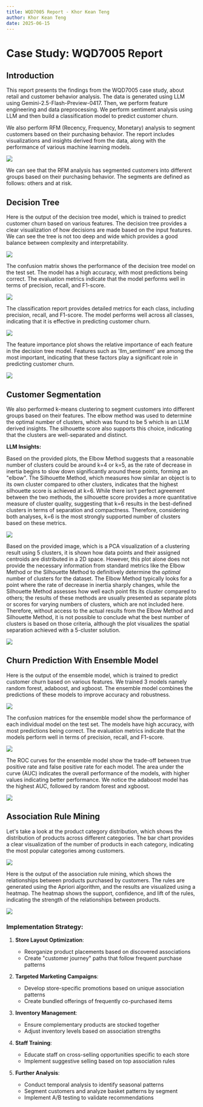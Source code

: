 ```yaml
---
title: WQD7005 Report - Khor Kean Teng
author: Khor Kean Teng
date: 2025-06-15
---
```


# Case Study: WQD7005 Report

## Introduction

This report presents the findings from the WQD7005 case study, about retail and customer behavior analysis. The data is generated using LLM using Gemini-2.5-Flash-Preview-0417. Then, we perform feature engineering and data preprocessing. We perform sentiment analysis using LLM and then build a classification model to predict customer churn.

We also perform RFM (Recency, Frequency, Monetary) analysis to segment customers based on their purchasing behavior. The report includes visualizations and insights derived from the data, along with the performance of various machine learning models.

![](/images/rfm_segments.png)

We can see that the RFM analysis has segmented customers into different groups based on their purchasing behavior. The segments are defined as follows: others and at risk.

## Decision Tree

Here is the output of the decision tree model, which is trained to predict customer churn based on various features. The decision tree provides a clear visualization of how decisions are made based on the input features. We can see the tree is not too deep and wide which provides a good balance between complexity and interpretability.

![](/images/decision_tree.png)

The confusion matrix shows the performance of the decision tree model on the test set. The model has a high accuracy, with most predictions being correct. The evaluation metrics indicate that the model performs well in terms of precision, recall, and F1-score.

![](/images/decision_tree_confusion_matrix.png)

The classification report provides detailed metrics for each class, including precision, recall, and F1-score. The model performs well across all classes, indicating that it is effective in predicting customer churn.

![](/images/decision_tree_cr.png)

The feature importance plot shows the relative importance of each feature in the decision tree model. Features such as 'llm_sentiment' are among the most important, indicating that these factors play a significant role in predicting customer churn.

![](/images/decision_tree_model_feature.png)

## Customer Segmentation

We also performed k-means clustering to segment customers into different groups based on their features. The elbow method was used to determine the optimal number of clusters, which was found to be 5 which is an LLM derived insights. The silhouette score also supports this choice, indicating that the clusters are well-separated and distinct.

**LLM Insights:**

Based on the provided plots, the Elbow Method suggests that a reasonable number of clusters could be around k=4 or k=5, as the rate of decrease in inertia begins to slow down significantly around these points, forming an "elbow". The Silhouette Method, which measures how similar an object is to its own cluster compared to other clusters, indicates that the highest silhouette score is achieved at k=6. While there isn't perfect agreement between the two methods, the silhouette score provides a more quantitative measure of cluster quality, suggesting that k=6 results in the best-defined clusters in terms of separation and compactness. Therefore, considering both analyses, k=6 is the most strongly supported number of clusters based on these metrics.

![](/images/elbow_silhouette_plot.png)

Based on the provided image, which is a PCA visualization of a clustering result using 5 clusters, it is shown how data points and their assigned centroids are distributed in a 2D space. However, this plot alone does not provide the necessary information from standard metrics like the Elbow Method or the Silhouette Method to definitively determine the *optimal* number of clusters for the dataset. The Elbow Method typically looks for a point where the rate of decrease in inertia sharply changes, while the Silhouette Method assesses how well each point fits its cluster compared to others; the results of these methods are usually presented as separate plots or scores for varying numbers of clusters, which are not included here. Therefore, without access to the actual results from the Elbow Method and Silhouette Method, it is not possible to conclude what the best number of clusters is based on those criteria, although the plot visualizes the spatial separation achieved with a 5-cluster solution.

![](/images/pca_clusters.png)

## Churn Prediction With Ensemble Model

Here is the output of the ensemble model, which is trained to predict customer churn based on various features. We trained 3 models namely random forest, adaboost, and xgboost. The ensemble model combines the predictions of these models to improve accuracy and robustness.

![](/images/ml_cr.png)

The confusion matrices for the ensemble model show the performance of each individual model on the test set. The models have high accuracy, with most predictions being correct. The evaluation metrics indicate that the models perform well in terms of precision, recall, and F1-score.

![](/images/ml_confusion_matrices.png)

The ROC curves for the ensemble model show the trade-off between true positive rate and false positive rate for each model. The area under the curve (AUC) indicates the overall performance of the models, with higher values indicating better performance. We notice the adaboost model has the highest AUC, followed by random forest and xgboost.

![](/images/ml_roc_curves.png)

## Association Rule Mining

Let's take a look at the product category distribution, which shows the distribution of products across different categories. The bar chart provides a clear visualization of the number of products in each category, indicating the most popular categories among customers.

![](/images/product_category_distribution.png)

Here is the output of the association rule mining, which shows the relationships between products purchased by customers. The rules are generated using the Apriori algorithm, and the results are visualized using a heatmap. The heatmap shows the support, confidence, and lift of the rules, indicating the strength of the relationships between products.

![](/images/market_basket_rules.png)

### Implementation Strategy:
1. **Store Layout Optimization**:
   - Reorganize product placements based on discovered associations
   - Create "customer journey" paths that follow frequent purchase patterns

2. **Targeted Marketing Campaigns**:
   - Develop store-specific promotions based on unique association patterns
   - Create bundled offerings of frequently co-purchased items

3. **Inventory Management**:
   - Ensure complementary products are stocked together
   - Adjust inventory levels based on association strengths

4. **Staff Training**:
   - Educate staff on cross-selling opportunities specific to each store
   - Implement suggestive selling based on top association rules

5. **Further Analysis**:
   - Conduct temporal analysis to identify seasonal patterns
   - Segment customers and analyze basket patterns by segment
   - Implement A/B testing to validate recommendations